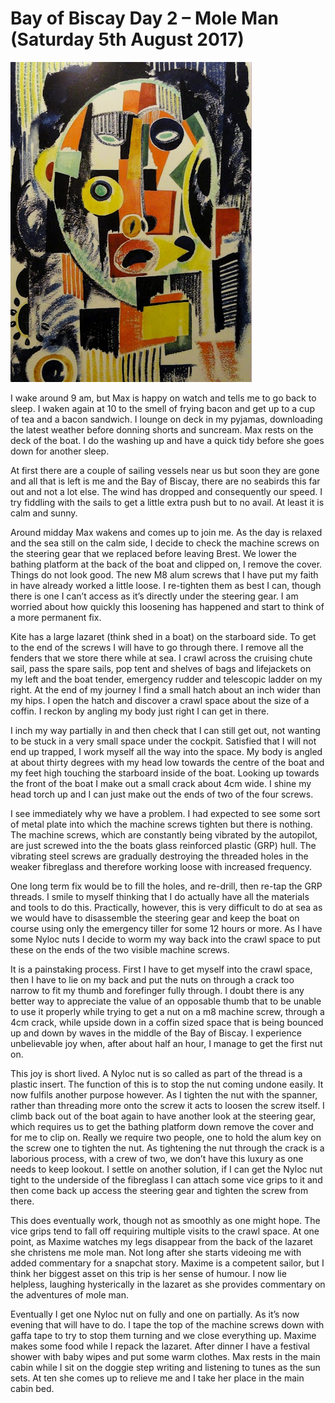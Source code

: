 
# Bay of Biscay Day 2 – Mole Man (Saturday 5th August 2017) #

![*Red Ocean Blue (1915) Amadeo de Souza-Cardoso*](../images/RedOceanBlue.jpg "Red Ocean Blue")

I wake around 9 am, but Max is happy on watch and tells me to go back to sleep. I waken again at 10 to the smell of frying bacon and get up to a cup of tea and a bacon sandwich. I lounge on deck in my pyjamas, downloading the latest weather before donning shorts and suncream. Max rests on the deck of the boat. I do the washing up and have a quick tidy before she goes down for another sleep.

At first there are a couple of sailing vessels near us but soon they are gone and all that is left is me and the Bay of Biscay, there are no seabirds this far out and not a lot else. The wind has dropped and consequently our speed. I try fiddling with the sails to get a little extra push but to no avail. At least it is calm and sunny.

Around midday Max wakens and comes up to join me. As the day is relaxed and the sea still on the calm side, I decide to check the machine screws on the steering gear that we replaced before leaving Brest. We lower the bathing platform at the back of the boat and clipped on, I remove the cover. Things do not look good. The new M8 alum screws that I have put my faith in have already worked a little loose. I re-tighten them as best I can, though there is one I can’t access as it’s directly under the steering gear. I am worried about how quickly this loosening has happened and start to think of a more permanent fix.

Kite has a large lazaret (think shed in a boat) on the starboard side. To get to the end of the screws I will have to go through there. I remove all the fenders that we store there while at sea. I crawl across the cruising chute sail, pass the spare sails, pop tent and shelves of bags and lifejackets on my left and the boat tender, emergency rudder and telescopic ladder on my right. At the end of my journey I find a small hatch about an inch wider than my hips. I open the hatch and discover a crawl space about the size of a coffin. I reckon by angling my body just right I can get in there.  

I inch my way partially in and then check that I can still get out, not wanting to be stuck in a very small space under the cockpit. Satisfied that I will not end up trapped, I work myself all the way into the space. My body is angled at about thirty degrees with my head low towards the centre of the boat and my feet high touching the starboard inside of the boat. Looking up towards the front of the boat I make out a small crack about 4cm wide. I shine my head torch up and I can just make out the ends of two of the four screws.

I see immediately why we have a problem. I had expected to see some sort of metal plate into which the machine screws tighten but there is nothing. The machine screws, which are constantly being vibrated by the autopilot, are just screwed into the the boats glass reinforced plastic (GRP) hull. The vibrating steel screws are gradually destroying the threaded holes in the weaker fibreglass and therefore working loose with increased frequency.

One long term fix would be to fill the holes, and re-drill, then re-tap the GRP threads. I smile to myself thinking that I do actually have all the materials and tools to do this. Practically, however, this is very difficult to do at sea as we would have to disassemble the steering gear and keep the boat on course using only the emergency tiller for some 12 hours or more. As I have some Nyloc nuts I decide to worm my way back into the crawl space to put these on the ends of the two visible machine screws.

It is a painstaking process. First I have to get myself into the crawl space, then I have to lie on my back and put the nuts on through a crack too narrow to fit my thumb and forefinger fully through. I doubt there is any better way to appreciate the value of an opposable thumb that to be unable to use it properly while trying to get a nut on a m8 machine screw, through a 4cm crack, while upside down in a coffin sized space that is being bounced up and down by waves in the middle of the Bay of Biscay. I experience unbelievable joy when, after about half an hour, I manage to get the first nut on.

This joy is short lived. A Nyloc nut is so called as part of the thread is a plastic insert. The function of this is to stop the nut coming undone easily. It now fulfils another purpose however. As I tighten the nut with the spanner, rather than threading more onto the screw it acts to loosen the screw itself. I climb back out of the boat again to have another look at the steering gear, which requires us to get the bathing platform down remove the cover and for me to clip on. Really we require two people, one to hold the alum key on the screw one to tighten the nut. As tightening the nut through the crack is a laborious process, with a crew of two, we don’t have this luxury as one needs to keep lookout. I settle on another solution, if I can get the Nyloc nut tight to the underside of the fibreglass I can attach some vice grips to it and then come back up access the steering gear and tighten the screw from there.

This does eventually work, though not as smoothly as one might hope. The vice grips tend to fall off requiring multiple visits to the crawl space. At one point, as Maxime watches my legs disappear from the back of the lazaret she christens me mole man. Not long after she starts videoing me with added commentary for a snapchat story. Maxime is a competent sailor, but I think her biggest asset on this trip is her sense of humour. I now lie helpless, laughing hysterically in the lazaret as she provides commentary on the adventures of mole man.

Eventually I get one Nyloc nut on fully and one on partially. As it’s now evening that will have to do. I tape the top of the machine screws down with gaffa tape to try to stop them turning and we close everything up. Maxime makes some food while I repack the lazaret. After dinner I have a festival shower with baby wipes and put some warm clothes. Max rests in the main cabin while I sit on the doggie step writing and listening to tunes as the sun sets. At ten she comes up to relieve me and I take her place in the main cabin bed.
